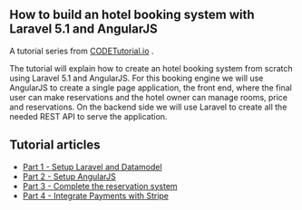 ## How to build an hotel booking system with Laravel 5.1 and AngularJS
A tutorial series from [CODETutorial.io](http://codetutorial.io) .

The tutorial will explain how to create an hotel booking system from scratch using Laravel 5.1  and AngularJS. For this booking engine we will use AngularJS to create a single page application, the front end, where the final user can make reservations and the hotel owner can manage rooms, price and reservations. On the backend side we will use Laravel to create all the needed REST API to serve the application.

## Tutorial articles
* [Part 1 - Setup Laravel and Datamodel](http://www.codetutorial.io/hotel-booking-with-laravel-5-and-angularjs-p1/)
* [Part 2 - Setup AngularJS](http://www.codetutorial.io/hotel-booking-engine-with-laravel-5-and-angularjs-p2/)
* [Part 3 - Complete the reservation system ](http://www.codetutorial.io/hotel-booking-engine-with-laravel-5-and-angularjs-part-3/)
* [Part 4 - Integrate Payments with Stripe ](http://www.codetutorial.io/laravel-and-angularjs-payments-with-stripe-part-4/)
